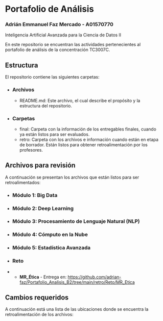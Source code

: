 # Portafolio de Análisis
### Adrián Emmanuel Faz Mercado - A01570770

Inteligencia Artificial Avanzada para la Ciencia de Datos II

En este repositorio se encuentran las actividades pertenecientes al portafolio de análisis de la concentración TC3007C.

## Estructura
El repositorio contiene las siguientes carpetas:

* ### **Archivos**
  * README.md: Este archivo, el cual describe el propósito y la estructura del repositorio.  
* ### **Carpetas**
   * final: Carpeta con la información de los entregables finales, cuando ya están listos para ser evaluados.
   * retro: Carpeta con los archivos e información cuando están en etapa de borrador. Están listos para obtener retroalimentación por los profesores.

## Archivos para revisión
A continuación se presentan los archivos que están listos para ser retroalimentados: 

* ### Módulo 1: Big Data
     
* ### Módulo 2: Deep Learning

* ### Módulo 3: Procesamiento de Lenguaje Natural (NLP)

* ### Módulo 4: Cómputo en la Nube

* ### Módulo 5: Estadística Avanzada

* ### Reto
* * **MR_Ética** - Entrega en: https://github.com/adrian-faz/Portafolio_Analisis_B2/tree/main/retro/Reto/MR_Etica







## Cambios requeridos 
A continuación está una lista de las ubicaciones donde se encuentra la retroalimentación de los archivos: 

